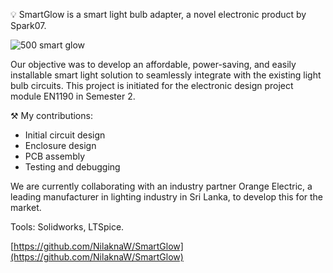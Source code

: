 💡 SmartGlow is a smart light bulb adapter, a novel electronic product by Spark07.

![500 smart glow](assets/markdown/smartglow.jpeg)

Our objective was to develop an affordable, power-saving, and easily installable smart light solution to seamlessly integrate with the existing light bulb circuits. This project is initiated for the electronic design project module EN1190 in Semester 2.

⚒️ My contributions:
- Initial circuit design
- Enclosure design
- PCB assembly
- Testing and debugging

We are currently collaborating with an industry partner Orange Electric, a leading
 manufacturer in lighting industry in Sri Lanka, to develop this for the market.


Tools: Solidworks, LTSpice.

[https://github.com/NilaknaW/SmartGlow](https://github.com/NilaknaW/SmartGlow)